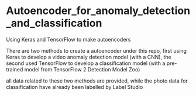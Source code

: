 # Autoencoder_for_anomaly_detection_and_classification
Using Keras and TensorFlow to make autoencoders

There are two methods to create a autoencoder under this repo, 
first using Keras to develop a video anomaly detection model (with a CNN),
the second used TensorFlow to develop a classification model (with a pre-trained model from TensorFlow 2 Detection Model Zoo)

all data related to these two methods are provided, 
while the photo data for classification have already been labelled by Label Studio
